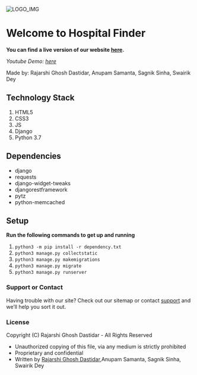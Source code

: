 ![LOGO_IMG](https://hospitalfinder.pythonanywhere.com/static/icon192.png)
# Welcome to Hospital Finder

__You can find a live version of our website [here](https://hospitalfinder.pythonanywhere.com).__


_Youtube Demo: [here](https://www.youtube.com/watch?v=JaAnOFWMbUE)_

Made by: Rajarshi Ghosh Dastidar, Anupam Samanta, Sagnik Sinha, Swairik Dey


## Technology Stack

1. HTML5
2. CSS3
3. JS
4. Django
5. Python 3.7


## Dependencies

  
- django
- requests
- django-widget-tweaks
- djangorestframework
- pytz
- python-memcached

## Setup

**Run the following commands to get up and running**
1. `python3 -m pip install -r dependency.txt`
2. `python3 manage.py collectstatic`
3. `python3 manage.py makemigrations`
4. `python3 manage.py migrate`
5. `python3 manage.py runserver`

### Support or Contact

Having trouble with our site? Check out our sitemap or contact [support](mailto:rajarshighoshdastidar@gmail.com) and we’ll help you sort it out.



### License
Copyright (C) Rajarshi Ghosh Dastidar - All Rights Reserved
 * Unauthorized copying of this file, via any medium is strictly prohibited
 * Proprietary and confidential  
 * Written by [Rajarshi Ghosh Dastidar](mailto:rajarshighoshdastidar@gmail.com),Anupam Samanta, Sagnik Sinha, Swairik Dey
